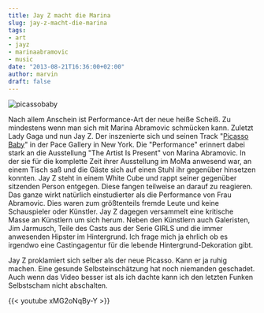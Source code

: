 ```yaml
---
title: Jay Z macht die Marina
slug: jay-z-macht-die-marina
tags:
- art
- jayz
- marinaabramovic
- music
date: "2013-08-21T16:36:00+02:00"
author: marvin
draft: false
---
```

![picassobaby](/images/picassobaby.jpg)

Nach allem Anschein ist Performance-Art der neue heiße Scheiß. Zu
mindestens wenn man sich mit Marina Abramovic schmücken kann. Zuletzt
Lady Gaga und nun Jay Z. Der inszenierte sich und seinen Track "[Picasso
Baby](https://en.wikipedia.org/wiki/Picasso_Baby)" in der Pace Gallery
in New York. Die "Performance" erinnert dabei stark an die Ausstellung
"The Artist Is Present" von Marina Abramovic. In der sie für die
komplette Zeit ihrer Ausstellung im MoMa anwesend war, an einem Tisch
saß und die Gäste sich auf einen Stuhl ihr gegenüber hinsetzen konnten.
Jay Z steht in einem White Cube und rappt seiner gegenüber sitzenden
Person entgegen. Diese fangen teilweise an darauf zu reagieren. Das
ganze wirkt natürlich einstudierter als die Performance von Frau
Abramovic. Dies waren zum größtenteils fremde Leute und keine
Schauspieler oder Künstler. Jay Z dagegen versammelt eine kritische
Masse an Künstlern um sich herum. Neben den Künstlern auch Galeristen,
Jim Jarmusch, Teile des Casts aus der Serie GIRLS und die immer
anwesenden Hipster im Hintergrund. Ich frage mich ja ehrlich ob es
irgendwo eine Castingagentur für die lebende Hintergrund-Dekoration
gibt.

Jay Z proklamiert sich selber als der neue Picasso. Kann er ja ruhig
machen. Eine gesunde Selbsteinschätzung hat noch niemanden geschadet.
Auch wenn das Video besser ist als ich dachte kann ich den letzten
Funken Selbstscham nicht abschalten.

{{< youtube xMG2oNqBy-Y >}}